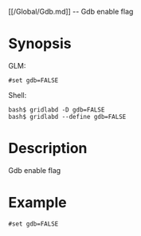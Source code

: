 [[/Global/Gdb.md]] -- Gdb enable flag

# Synopsis
GLM:
~~~
#set gdb=FALSE
~~~
Shell:
~~~
bash$ gridlabd -D gdb=FALSE
bash$ gridlabd --define gdb=FALSE
~~~

# Description

Gdb enable flag

# Example

~~~
#set gdb=FALSE
~~~
